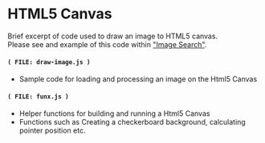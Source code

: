 
# HTML5 Canvas

Brief excerpt of code used to draw an image to HTML5 canvas.
<br/>
Please see and example of this code within <a target="_blank" href="https://powerdigitalmedia.net/xamples/imagesearch">"Image Search"</a>.



#### `( FILE: draw-image.js )`

* Sample code for loading and processing an image on the Html5 Canvas


#### `( FILE: funx.js )`

* Helper functions for building and running a Html5 Canvas
* Functions such as Creating a checkerboard background, calculating pointer position etc.


